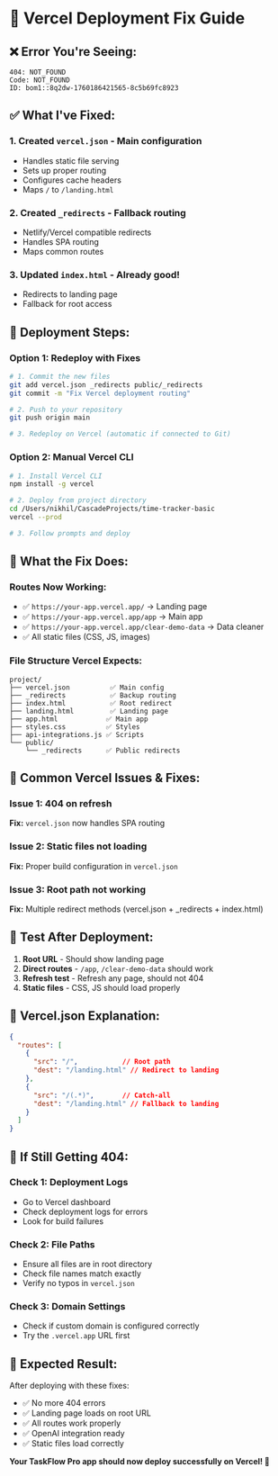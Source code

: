 # 🚀 Vercel Deployment Fix Guide

## ❌ **Error You're Seeing:**
```
404: NOT_FOUND
Code: NOT_FOUND
ID: bom1::8q2dw-1760186421565-8c5b69fc8923
```

## ✅ **What I've Fixed:**

### 1. **Created `vercel.json`** - Main configuration
- Handles static file serving
- Sets up proper routing
- Configures cache headers
- Maps `/` to `/landing.html`

### 2. **Created `_redirects`** - Fallback routing
- Netlify/Vercel compatible redirects
- Handles SPA routing
- Maps common routes

### 3. **Updated `index.html`** - Already good!
- Redirects to landing page
- Fallback for root access

## 🔧 **Deployment Steps:**

### **Option 1: Redeploy with Fixes**
```bash
# 1. Commit the new files
git add vercel.json _redirects public/_redirects
git commit -m "Fix Vercel deployment routing"

# 2. Push to your repository
git push origin main

# 3. Redeploy on Vercel (automatic if connected to Git)
```

### **Option 2: Manual Vercel CLI**
```bash
# 1. Install Vercel CLI
npm install -g vercel

# 2. Deploy from project directory
cd /Users/nikhil/CascadeProjects/time-tracker-basic
vercel --prod

# 3. Follow prompts and deploy
```

## 🎯 **What the Fix Does:**

### **Routes Now Working:**
- ✅ `https://your-app.vercel.app/` → Landing page
- ✅ `https://your-app.vercel.app/app` → Main app
- ✅ `https://your-app.vercel.app/clear-demo-data` → Data cleaner
- ✅ All static files (CSS, JS, images)

### **File Structure Vercel Expects:**
```
project/
├── vercel.json          ✅ Main config
├── _redirects           ✅ Backup routing
├── index.html           ✅ Root redirect
├── landing.html         ✅ Landing page
├── app.html            ✅ Main app
├── styles.css          ✅ Styles
├── api-integrations.js ✅ Scripts
└── public/
    └── _redirects      ✅ Public redirects
```

## 🚨 **Common Vercel Issues & Fixes:**

### **Issue 1: 404 on refresh**
**Fix:** `vercel.json` now handles SPA routing

### **Issue 2: Static files not loading**
**Fix:** Proper build configuration in `vercel.json`

### **Issue 3: Root path not working**
**Fix:** Multiple redirect methods (vercel.json + _redirects + index.html)

## 🧪 **Test After Deployment:**

1. **Root URL** - Should show landing page
2. **Direct routes** - `/app`, `/clear-demo-data` should work
3. **Refresh test** - Refresh any page, should not 404
4. **Static files** - CSS, JS should load properly

## 📝 **Vercel.json Explanation:**

```json
{
  "routes": [
    {
      "src": "/",           // Root path
      "dest": "/landing.html" // Redirect to landing
    },
    {
      "src": "/(.*)",       // Catch-all
      "dest": "/landing.html" // Fallback to landing
    }
  ]
}
```

## 🔄 **If Still Getting 404:**

### **Check 1: Deployment Logs**
- Go to Vercel dashboard
- Check deployment logs for errors
- Look for build failures

### **Check 2: File Paths**
- Ensure all files are in root directory
- Check file names match exactly
- Verify no typos in `vercel.json`

### **Check 3: Domain Settings**
- Check if custom domain is configured correctly
- Try the `.vercel.app` URL first

## 🎉 **Expected Result:**

After deploying with these fixes:
- ✅ No more 404 errors
- ✅ Landing page loads on root URL
- ✅ All routes work properly
- ✅ OpenAI integration ready
- ✅ Static files load correctly

**Your TaskFlow Pro app should now deploy successfully on Vercel! 🚀**
